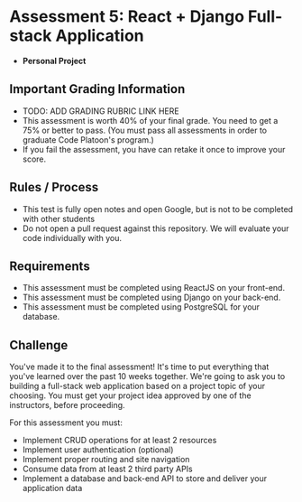# Assessment 5: React + Django Full-stack Application
- **Personal Project**

## Important Grading Information
- TODO: ADD GRADING RUBRIC LINK HERE
- This assessment is worth 40% of your final grade. You need to get a 75% or better to pass. (You must pass all assessments in order to graduate Code Platoon's program.)
- If you fail the assessment, you have can retake it once to improve your score.

## Rules / Process
- This test is fully open notes and open Google, but is not to be completed with other students
- Do not open a pull request against this repository. We will evaluate your code individually with you.

## Requirements
- This assessment must be completed using ReactJS on your front-end.
- This assessment must be completed using Django on your back-end.
- This assessment must be completed using PostgreSQL for your database.

## Challenge
You've made it to the final assessment! It's time to put everything that you've learned over the past 10 weeks together. We're going to ask you to building a full-stack web application based on a project topic of your choosing. You must get your project idea approved by one of the instructors, before proceeding. 

For this assessment you must:
- Implement CRUD operations for at least 2 resources
- Implement user authentication (optional)
- Implement proper routing and site navigation
- Consume data from at least 2 third party APIs
- Implement a database and back-end API to store and deliver your application data
